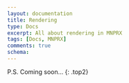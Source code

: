 ```yaml
---
layout: documentation
title: Rendering
type: Docs
excerpt: All about rendering in MNPRX
tags: [Docs, MNPRX]
comments: true
schema:
---
```



P.S. Coming soon...
{: .top2}
